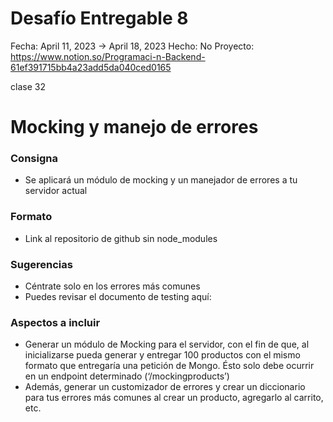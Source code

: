 # Desafío Entregable 8

Fecha: April 11, 2023 → April 18, 2023
Hecho: No
Proyecto: https://www.notion.so/Programaci-n-Backend-61ef391715bb4a23add5da040ced0165

clase 32

# ****Mocking y manejo de errores****

### **Consigna**

- Se aplicará un módulo de mocking y un manejador de errores a tu servidor actual

### **Formato**

- Link al repositorio de github sin node_modules

### **Sugerencias**

- Céntrate solo en los errores más comunes
- Puedes revisar el documento de testing aquí:

### **Aspectos a incluir**

- Generar un módulo de Mocking para el servidor, con el fin de que, al inicializarse pueda generar y entregar 100 productos con el mismo formato que entregaría una petición de Mongo. Ésto solo debe ocurrir en un endpoint determinado (‘/mockingproducts’)
- Además, generar un customizador de errores y crear un diccionario para tus errores más comunes al crear un producto, agregarlo al carrito, etc.